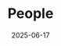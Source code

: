 ---
title: People
date: 2025-06-17

type: landing

sections:
  - block: people
    content:
      title: 
      user_groups:
          - Principal Investigator
          - PhD Students
          - Visitors
      sort_by: Params.aid
      sort_ascending: true
    design:
      show_role: true
      show_social: true
---